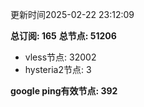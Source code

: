 更新时间2025-02-22 23:12:09

**总订阅: 165**
**总节点: 51206**
- vless节点: 32002
- hysteria2节点: 3

**google ping有效节点: 392**
